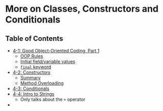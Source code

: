 # More on Classes, Constructors and Conditionals

## Table of Contents
* [4-1: Good Object-Oriented Coding, Part 1](lec4-1.md)
  * [OOP Rules](lec4-1.md/#oop-rules)
  * [Initial field/variable values](lec4-1.md/#summary)
  * [`final` keyword](lec4-1.md/#final)
* [4-2: Constructors](lec4-2.md)
  * [Summary](lec4-2.md/#summary)
  * [Method Overloading](lec4-2.md/#method-overloading)
* [4-3: Conditionals](lec4-3.md)
* [4-4: Intro to Strings](lec4-4.md)
  * Only talks about the `+` operator
* 
